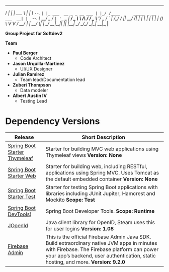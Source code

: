  
 _____ _                      ______                              _  
/  ___| |                     | ___ \                            | | 
\ `--.| |_ ___  __ _ _ __ ___ | |_/ /____      _____ _ __ ___  __| | 
 `--. \ __/ _ \/ _` | '_ ` _ \|  __/ _ \ \ /\ / / _ \ '__/ _ \/ _` | 
/\__/ / ||  __/ (_| | | | | | | | | (_) \ V  V /  __/ | |  __/ (_| | 
\____/ \__\___|\__,_|_| |_| |_\_|  \___/ \_/\_/ \___|_|  \___|\__,_| 
                                                                     
                                                                     

**Group Project for Softdev2**


**Team**
* **Paul Berger**
    * Code Architect
* **Jason Urquilla-Martinez**
    * UI/UX Designer
* **Julian Ramirez**
    * Team lead/Documentation lead
* **Zuberi Thompson**
    * Data modeler
* **Albert Austin IV**
    * Testing Lead




# Dependency Versions
Release       | Short Description
------------- | -------------
[Spring Boot Starter Thymeleaf](https://mvnrepository.com/artifact/org.springframework.boot/spring-boot-starter-thymeleaf)  | Starter for building MVC web applications using Thymeleaf views **Version: None**
[Spring Boot Starter Web](https://github.com/markfullmer/grammark](https://mvnrepository.com/artifact/org.springframework.boot/spring-boot-starter-web))  | Starter for building web, including RESTful, applications using Spring MVC. Uses Tomcat as the default embedded container **Version: None**
[Spring Boot Starter Test](https://github.com/markfullmer/grammark/tree/No-SQL](https://mvnrepository.com/artifact/org.springframework.boot/spring-boot-starter-test))  | Starter for testing Spring Boot applications with libraries including JUnit Jupiter, Hamcrest and Mockito **Scope: Test**
[Spring Boot DevTools](https://mvnrepository.com/artifact/org.springframework.boot/spring-boot-devtools))  | Spring Boot Developer Tools. **Scope: Runtime**
[JOpenId](https://mvnrepository.com/artifact/org.expressme/JOpenId)  | Java client library for OpenID, Steam uses this for user logins **Version: 1.08**
[Firebase Admin](https://github.com/markfullmer/grammark/tree/Version-1](https://mvnrepository.com/artifact/com.google.firebase/firebase-admin))  | This is the official Firebase Admin Java SDK. Build extraordinary native JVM apps in minutes with Firebase. The Firebase platform can power your app’s backend, user authentication, static hosting, and more. **Version: 9.2.0**
